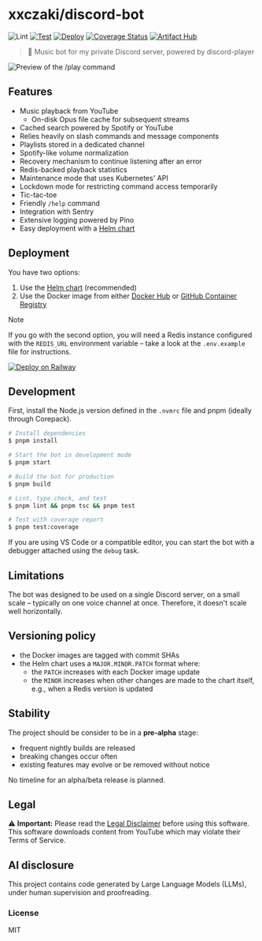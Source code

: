 # xxczaki/discord-bot

![Lint](https://github.com/xxczaki/discord-bot/actions/workflows/lint.yml/badge.svg) [![Test](https://github.com/xxczaki/discord-bot/actions/workflows/test.yml/badge.svg)](https://github.com/xxczaki/discord-bot/actions/workflows/test.yml) [![Deploy](https://github.com/xxczaki/discord-bot/actions/workflows/deploy.yml/badge.svg)](https://github.com/xxczaki/discord-bot/actions/workflows/deploy.yml) [![Coverage Status](https://coveralls.io/repos/github/xxczaki/discord-bot/badge.svg?branch=main)](https://coveralls.io/github/xxczaki/discord-bot?branch=main) [![Artifact Hub](https://img.shields.io/endpoint?url=https://artifacthub.io/badge/repository/xxczaki)](https://artifacthub.io/packages/helm/xxczaki/discord-bot)

> 🎵 Music bot for my private Discord server, powered by discord-player

![Preview of the `/play` command](https://github.com/user-attachments/assets/2279d0ff-a248-489c-b880-1d6bcf0c2f7f)

## Features

- Music playback from YouTube
	- On-disk Opus file cache for subsequent streams
- Cached search powered by Spotify or YouTube
- Relies heavily on slash commands and message components
- Playlists stored in a dedicated channel
- Spotify-like volume normalization
- Recovery mechanism to continue listening after an error
- Redis-backed playback statistics
- Maintenance mode that uses Kubernetes' API
- Lockdown mode for restricting command access temporarily
- Tic-tac-toe
- Friendly `/help` command
- Integration with Sentry
- Extensive logging powered by Pino
- Easy deployment with a [Helm chart](https://github.com/xxczaki/charts/tree/main/charts/discord-bot)

## Deployment

You have two options:

1. Use the [Helm chart](https://github.com/xxczaki/charts/tree/main/charts/discord-bot) (recommended)
2. Use the Docker image from either [Docker Hub](https://hub.docker.com/r/xxczaki/discord-bot) or [GitHub Container Registry](https://github.com/xxczaki/discord-bot/pkgs/container/discord-bot)

> [!NOTE]
> If you go with the second option, you will need a Redis instance configured with the `REDIS_URL` environment variable – take a look at the `.env.example` file for instructions.

[![Deploy on Railway](https://railway.com/button.svg)](https://railway.com/deploy/tgifQE?referralCode=4Ee-1n)

## Development

First, install the Node.js version defined in the `.nvmrc` file and pnpm (ideally through Corepack).

```sh
# Install dependencies
$ pnpm install

# Start the bot in development mode
$ pnpm start

# Build the bot for production
$ pnpm build

# Lint, type check, and test
$ pnpm lint && pnpm tsc && pnpm test

# Test with coverage report
$ pnpm test:coverage
```

If you are using VS Code or a compatible editor, you can start the bot with a debugger attached using the `debug` task.

## Limitations

The bot was designed to be used on a single Discord server, on a small scale – typically on one voice channel at once. Therefore, it doesn't scale well horizontally.

## Versioning policy

- the Docker images are tagged with commit SHAs
- the Helm chart uses a `MAJOR.MINOR.PATCH` format where:
	- the `PATCH` increases with each Docker image update
	- the `MINOR` increases when other changes are made to the chart itself, e.g., when a Redis version is updated

## Stability

The project should be consider to be in a **pre-alpha** stage:
- frequent nightly builds are released
- breaking changes occur often
- existing features may evolve or be removed without notice

No timeline for an alpha/beta release is planned.

## Legal

⚠️ **Important:** Please read the [Legal Disclaimer](./legal.md) before using this software. This software downloads content from YouTube which may violate their Terms of Service.

## AI disclosure

This project contains code generated by Large Language Models (LLMs), under human supervision and proofreading.

### License

MIT
